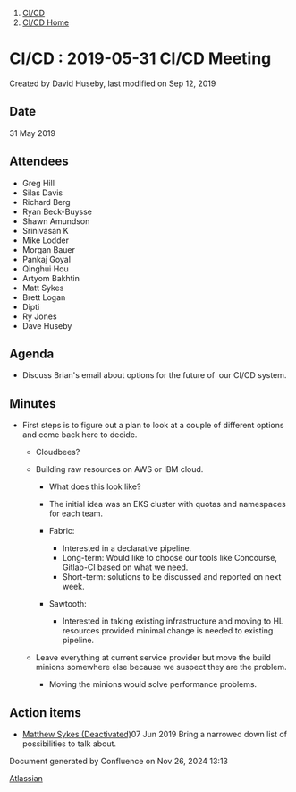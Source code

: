 1. [CI/CD](index.html)
2. [CI/CD Home](19005451.html)

# CI/CD : 2019-05-31 CI/CD Meeting

Created by David Huseby, last modified on Sep 12, 2019

## Date

31 May 2019

## Attendees

- Greg Hill
- Silas Davis
- Richard Berg
- Ryan Beck-Buysse
- Shawn Amundson
- Srinivasan K
- Mike Lodder
- Morgan Bauer
- Pankaj Goyal
- Qinghui Hou
- Artyom Bakhtin
- Matt Sykes
- Brett Logan
- Dipti
- Ry Jones
- Dave Huseby

## Agenda

- Discuss Brian's email about options for the future of  our CI/CD system.

## Minutes

- First steps is to figure out a plan to look at a couple of different options and come back here to decide.
  
  - Cloudbees?
  - Building raw resources on AWS or IBM cloud.
    
    - What does this look like?
    - The initial idea was an EKS cluster with quotas and namespaces for each team.
    - Fabric:
      
      - Interested in a declarative pipeline.
      - Long-term: Would like to choose our tools like Concourse, Gitlab-CI based on what we need.
      - Short-term: solutions to be discussed and reported on next week.
    - Sawtooth:
      
      - Interested in taking existing infrastructure and moving to HL resources provided minimal change is needed to existing pipeline.
  - Leave everything at current service provider but move the build minions somewhere else because we suspect they are the problem.
    
    - Moving the minions would solve performance problems.

## Action items

- [Matthew Sykes (Deactivated)](https://lf-hyperledger.atlassian.net/wiki/people/712020:1f7370eb-883e-4796-aee4-f780f9c144d1?ref=confluence)07 Jun 2019 Bring a narrowed down list of possibilities to talk about.

Document generated by Confluence on Nov 26, 2024 13:13

[Atlassian](http://www.atlassian.com/)
